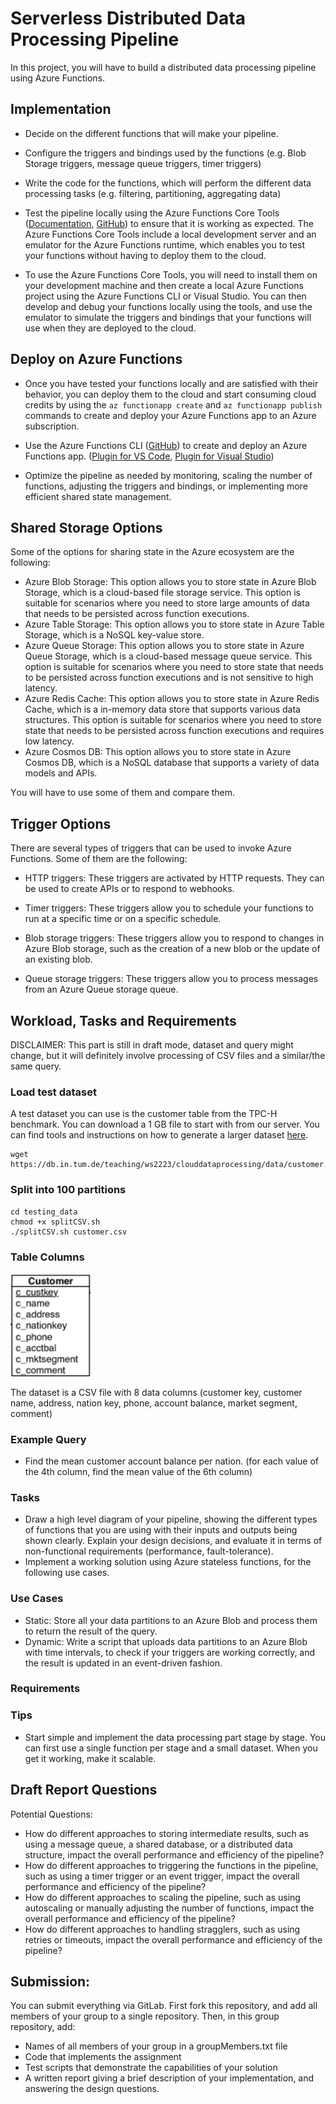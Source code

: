 # Serverless Distributed Data Processing Pipeline

In this project, you will have to build a distributed data processing pipeline using Azure Functions.


## Implementation


- Decide on the different functions that will make your pipeline.

- Configure the triggers and bindings used by the functions (e.g. Blob Storage triggers, message queue triggers, timer triggers)

- Write the code for the functions, which will perform the different data processing tasks (e.g. filtering, partitioning, aggregating data)

- Test the pipeline locally using the Azure Functions Core Tools ([Documentation](https://learn.microsoft.com/en-us/azure/azure-functions/functions-run-local?tabs=v4%2Clinux%2Ccsharp%2Cportal%2Cbash), [GitHub](https://github.com/Azure/azure-functions-core-tools)) to ensure that it is working as expected. The Azure Functions Core Tools include a local development server and an emulator for the Azure Functions runtime, which enables you to test your functions without having to deploy them to the cloud. 

- To use the Azure Functions Core Tools, you will need to install them on your development machine and then create a local Azure Functions project using the Azure Functions CLI or Visual Studio. You can then develop and debug your functions locally using the tools, and use the emulator to simulate the triggers and bindings that your functions will use when they are deployed to the cloud.

## Deploy on Azure Functions

- Once you have tested your functions locally and are satisfied with their behavior, you can deploy them to the cloud and start consuming cloud credits by using the ```az functionapp create```  and  ```az functionapp publish``` commands to create and deploy your Azure Functions app to an Azure subscription.

- Use the Azure Functions CLI ([GitHub](https://github.com/Azure/azure-functions-cli)) to create and deploy an Azure Functions app. ([Plugin for VS Code](https://learn.microsoft.com/en-us/azure/azure-functions/functions-develop-vs-code?tabs=csharp), [Plugin for Visual Studio](https://learn.microsoft.com/en-us/azure/azure-functions/functions-develop-vs?tabs=in-process))

- Optimize the pipeline as needed by monitoring, scaling the number of functions, adjusting the triggers and bindings, or implementing more efficient shared state management.

## Shared Storage Options

Some of the options for sharing state in the Azure ecosystem are the following:

- Azure Blob Storage: This option allows you to store state in Azure Blob Storage, which is a cloud-based file storage service. This option is suitable for scenarios where you need to store large amounts of data that needs to be persisted across function executions.
- Azure Table Storage: This option allows you to store state in Azure Table Storage, which is a NoSQL key-value store. 
- Azure Queue Storage: This option allows you to store state in Azure Queue Storage, which is a cloud-based message queue service. This option is suitable for scenarios where you need to store state that needs to be persisted across function executions and is not sensitive to high latency. 
- Azure Redis Cache: This option allows you to store state in Azure Redis Cache, which is a in-memory data store that supports various data structures. This option is suitable for scenarios where you need to store state that needs to be persisted across function executions and requires low latency.
- Azure Cosmos DB: This option allows you to store state in Azure Cosmos DB, which is a NoSQL database that supports a variety of data models and APIs. 

Υou will have to use some of them and compare them.

## Trigger Options

There are several types of triggers that can be used to invoke Azure Functions. Some of them are the following:

- HTTP triggers: These triggers are activated by HTTP requests. They can be used to create APIs or to respond to webhooks.

- Timer triggers: These triggers allow you to schedule your functions to run at a specific time or on a specific schedule.

- Blob storage triggers: These triggers allow you to respond to changes in Azure Blob storage, such as the creation of a new blob or the update of an existing blob.

- Queue storage triggers: These triggers allow you to process messages from an Azure Queue storage queue.


## Workload, Tasks and Requirements

DISCLAIMER: This part is still in draft mode, dataset and query might change, but it will definitely involve processing of CSV files and a similar/the same query.

### Load test dataset

A test dataset you can use is the customer table from the TPC-H benchmark. You can download a 1 GB file to start with from our server. You can find tools and instructions on how to generate a larger dataset [here](testing_data/).

```
wget https://db.in.tum.de/teaching/ws2223/clouddataprocessing/data/customer.csv
```

### Split into 100 partitions

```
cd testing_data
chmod +x splitCSV.sh
./splitCSV.sh customer.csv
```

### Table Columns

<img src="images/customer.png" width=128/>

The dataset is a CSV file with 8 data columns (customer key, customer name, address, nation key, phone, account balance, market segment, comment)

### Example Query
- Find the mean customer account balance per nation. (for each value of the 4th column, find the mean value of the 6th column)


### Tasks

- Draw a high level diagram of your pipeline, showing the different types of functions that you are using with their inputs and outputs being shown clearly. Explain your design decisions, and evaluate it in terms of non-functional requirements (performance, fault-tolerance).
- Implement a working solution using Azure stateless functions,  for the following use cases.

### Use Cases
- Static: Store all your data partitions to an Azure Blob and process them to return the result of the query.
- Dynamic: Write a script that uploads data partitions to an Azure Blob with time intervals, to check if your triggers are working correctly, and the result is updated in an event-driven fashion.

### Requirements


### Tips
- Start simple and implement the data processing part stage by stage. You can first use a single function per stage and a small dataset. When you get it working, make it scalable.


## Draft Report Questions

Potential Questions:
- How do different approaches to storing intermediate results, such as using a message queue, a shared database, or a distributed data structure, impact  the overall performance and efficiency of the pipeline?
- How do different approaches to triggering the functions in the pipeline, such as using a timer trigger or an event trigger, impact the overall performance and efficiency of the pipeline?
- How do different approaches to scaling the pipeline, such as using autoscaling or manually adjusting the number of functions, impact the overall performance and efficiency of the pipeline?
- How do different approaches to handling stragglers, such as using retries or timeouts, impact the overall performance and efficiency of the pipeline?

## Submission:
You can submit everything via GitLab.
First fork this repository, and add all members of your group to a single repository.
Then, in this group repository, add:
* Names of all members of your group in a groupMembers.txt file
* Code that implements the assignment
* Test scripts that demonstrate the capabilities of your solution
* A written report giving a brief description of your implementation, and answering the design questions.


